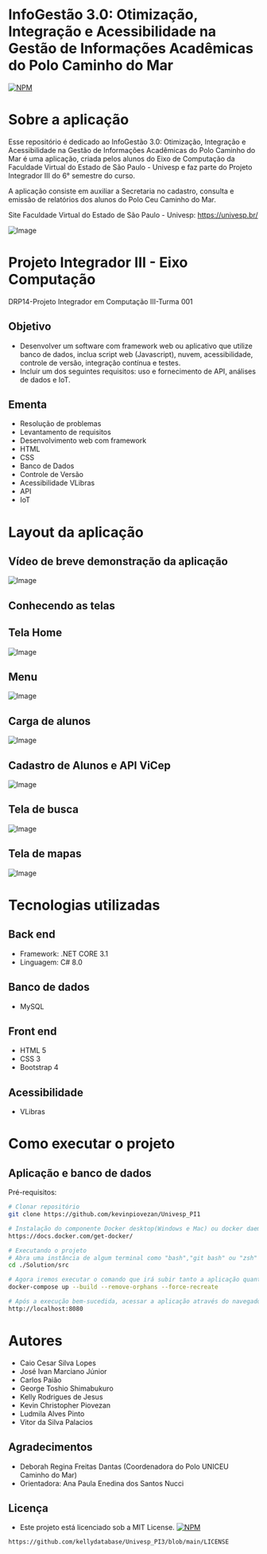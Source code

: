 # InfoGestão 3.0: Otimização, Integração e Acessibilidade na Gestão de Informações Acadêmicas do Polo Caminho do Mar 

[![NPM](https://img.shields.io/npm/l/react)](https://github.com/kellydatabase/Univesp_PI3/blob/main/LICENSE) 

# Sobre a aplicação
Esse repositório é dedicado ao InfoGestão 3.0: Otimização, Integração e Acessibilidade na Gestão de Informações Acadêmicas do Polo Caminho do Mar é uma aplicação, criada pelos alunos do Eixo de Computação da Faculdade Virtual do Estado de São Paulo - Univesp e faz parte do Projeto Integrador III do 6° semestre do curso.

A aplicação consiste em auxiliar a Secretaria no cadastro, consulta e emissão de relatórios dos alunos do Polo Ceu Caminho do Mar.

Site Faculdade Virtual do Estado de São Paulo - Univesp: https://univesp.br/


![Image](https://github.com/user-attachments/assets/3b8643d1-9901-4448-b761-21b9d03996f8)


# Projeto Integrador III -  Eixo Computação 
DRP14-Projeto Integrador em Computação III-Turma 001

## Objetivo
- Desenvolver um software com framework web ou aplicativo que utilize banco de dados, inclua script web (Javascript), nuvem, acessibilidade, controle de versão, integração contínua e testes.
- Incluir um dos seguintes requisitos: uso e fornecimento de API, análises de dados e IoT.
  
## Ementa
- Resolução de problemas
- Levantamento de requisitos
- Desenvolvimento web com framework
- HTML
- CSS
- Banco de Dados
- Controle de Versão
- Acessibilidade VLibras
- API
- IoT


# Layout da aplicação

## Vídeo de breve demonstração da aplicação
![Image](https://github.com/user-attachments/assets/421a7ca5-df1a-4904-b4f5-e97ecc996aa1)

## Conhecendo as telas
## Tela Home
![Image](https://github.com/user-attachments/assets/25dc74c6-e711-46e3-a205-308896112b03)

## Menu
![Image](https://github.com/user-attachments/assets/4dd3a5f3-bc5c-496f-8de9-8f8b61341b52)

## Carga de alunos
![Image](https://github.com/user-attachments/assets/64457227-949e-4247-9ce0-64941a0098b9)

## Cadastro de Alunos e API ViCep
![Image](https://github.com/user-attachments/assets/d9677327-19f3-43dc-804f-086a967ab863)

## Tela de busca
![Image](https://github.com/user-attachments/assets/df3d1e63-d65b-4527-bb64-e4fb7f999718)

## Tela de mapas
![Image](https://github.com/user-attachments/assets/911320e5-71d4-461f-acb7-d266cbc99ed4)


# Tecnologias utilizadas
## Back end
- Framework: .NET CORE 3.1
- Linguagem: C# 8.0
## Banco de dados
- MySQL
  
## Front end
- HTML 5
- CSS 3
- Bootstrap 4

## Acessibilidade
- VLibras

# Como executar o projeto

## Aplicação e banco de dados 
Pré-requisitos:

```bash
# Clonar repositório
git clone https://github.com/kevinpiovezan/Univesp_PI1

# Instalação do componente Docker desktop(Windows e Mac) ou docker daemon e docker-compose(Linux):
https://docs.docker.com/get-docker/

# Executando o projeto
# Abra uma instância de algum terminal como "bash","git bash" ou "zsh" dentro da pasta onde foi clonada a aplicação, e navegue até a pasta "src" como no exemplo abaixo:
cd ./Solution/src

# Agora iremos executar o comando que irá subir tanto a aplicação quanto o banco de dados:
docker-compose up --build --remove-orphans --force-recreate

# Após a execução bem-sucedida, acessar a aplicação através do navegador de sua preferência utilizando o seguinte endereço:
http://localhost:8080
```

# Autores

- Caio Cesar Silva Lopes
- José Ivan Marciano Júnior
- Carlos Paião
- George Toshio Shimabukuro
- Kelly Rodrigues de Jesus
- Kevin Christopher Piovezan
- Ludmila Alves Pinto
- Vitor da Silva Palacios  

## Agradecimentos
- Deborah Regina Freitas Dantas (Coordenadora do Polo UNICEU Caminho do Mar)
- Orientadora: Ana Paula Enedina dos Santos Nucci

## Licença
- Este projeto está licenciado sob a MIT License. [![NPM](https://img.shields.io/npm/l/react)](https://github.com/kevinpiovezan/Univesp_PI3/blob/main/LICENSE) 
```bash
https://github.com/kellydatabase/Univesp_PI3/blob/main/LICENSE

```

